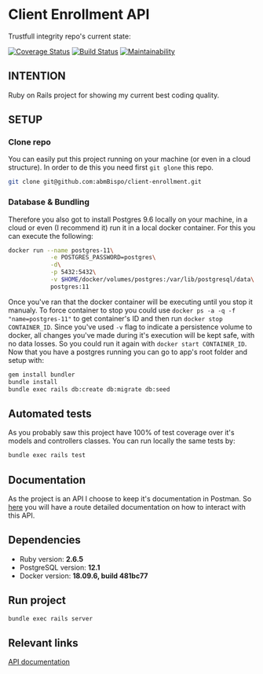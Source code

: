# Client Enrollment API
Trustfull integrity repo's current state:

[![Coverage Status](https://coveralls.io/repos/github/abmBispo/client-enrollment/badge.svg?branch=master)](https://coveralls.io/github/abmBispo/client-enrollment?branch=master) [![Build Status](https://travis-ci.org/abmBispo/client-enrollment.svg?branch=master)](https://travis-ci.org/abmBispo/client-enrollment) [![Maintainability](https://api.codeclimate.com/v1/badges/6c81ee76252c886dcd0e/maintainability)](https://codeclimate.com/github/abmBispo/client-enrollment/maintainability)

## INTENTION
Ruby on Rails project for showing my current best coding quality.
## SETUP
### Clone repo
You can easily put this project running on your machine (or even in a cloud structure). In order to de this you need first `git glone` this repo.
```sh
git clone git@github.com:abmBispo/client-enrollment.git
```
### Database & Bundling
Therefore you also got to install Postgres 9.6 locally on your machine, in a cloud or even (I recommend it) run it in a local docker container. For this you can execute the following:
```sh
docker run --name postgres-11\
            -e POSTGRES_PASSWORD=postgres\
            -d\
            -p 5432:5432\
            -v $HOME/docker/volumes/postgres:/var/lib/postgresql/data\
            postgres:11
```
Once you've ran that the docker container will be executing until you stop it manualy. To force container to stop you could use `docker ps -a -q -f "name=postgres-11"` to get container's ID and then run `docker stop CONTAINER_ID`. Since you've used `-v` flag to indicate a persistence volume to docker, all changes you've made during it's execution will be kept safe, with no data losses. So you could run it again with `docker start CONTAINER_ID`.
Now that you have a postgres running you can go to app's root folder and setup with:
```sh
gem install bundler
bundle install
bundle exec rails db:create db:migrate db:seed
```
## Automated tests
As you probably saw this project have 100% of test coverage over it's models and controllers classes.
You can run locally the same tests by:
```sh
bundle exec rails test
```
## Documentation
As the project is an API I choose to keep it's documentation in Postman. So [here](https://documenter.getpostman.com/view/479599/T17KcmCm?version=latest#937f54bb-98e8-42c4-8003-8163295b9514) you will have a route detailed documentation on how to interact with this API.
## Dependencies
* Ruby version: **2.6.5**
* PostgreSQL version: **12.1**
* Docker version: **18.09.6, build 481bc77**

## Run project
```sh
bundle exec rails server
```

## Relevant links

[API documentation](https://documenter.getpostman.com/view/479599/T17KcmCm?version=latest#937f54bb-98e8-42c4-8003-8163295b9514)
